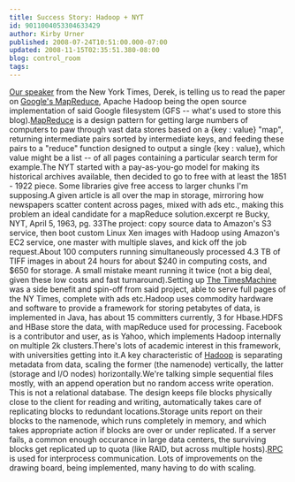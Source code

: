 ```yaml
---
title: Success Story: Hadoop + NYT
id: 9011004053304633429
author: Kirby Urner
published: 2008-07-24T10:51:00.000-07:00
updated: 2008-11-15T02:35:51.380-08:00
blog: control_room
tags: 
---
```


[Our speaker](http://en.oreilly.com/oscon2008/public/schedule/detail/2544) from the New York Times, Derek, is telling us to read the paper on [Google's MapReduce](http://labs.google.com/papers/mapreduce.html), Apache Hadoop being the open source implementation of said Google filesystem (GFS -- what's used to store this blog).[MapReduce](http://youtube.com/results?search_query=mapreduce) is a design pattern for getting large numbers of computers to paw through vast data stores based on a {key : value} "map", returning intermediate pairs sorted by intermediate keys, and feeding these pairs to a "reduce" function designed to output a single {key : value}, which value might be a list -- of all pages containing a particular search term for example.The NYT started with a pay-as-you-go model for making its historical archives available, then decided to go to free with at least the 1851 - 1922 piece.  Some libraries give free access to larger chunks I'm supposing.A given article is all over the map in storage, mirroring how newspapers scatter content across pages, mixed with ads etc., making this problem an ideal candidate for a mapReduce solution.[](https://blogger.googleusercontent.com/img/b/R29vZ2xl/AVvXsEhfuGBGeMvqzSetcPkkUFTFlk8pDhY3nlVtzMEUvrC0NqKaPtyemJdlX02jn9cHPAhmNpxv-jMGvbVxxVItLl1duxasoYNIlommoctnKBpUmZyVnhDqjet4UCh_PdLfydQFsMjv/s1600-h/transcendentalist.png)excerpt re Bucky, NYT, April 5, 1963, pg. 33The project:  copy source data to Amazon's S3 service, then boot custom Linux Xen images with Hadoop using Amazon's EC2 service, one master with multiple slaves, and kick off the job request.About 100 computers running simultaneously processed 4.3 TB of TIFF images in about 24 hours for about $240 in computing costs, and $650 for storage.  A small mistake meant running it twice (not a big deal, given these low costs and fast turnaround).Setting up [The TimesMachine](http://timesmachine.nytimes.com/) was a side benefit and spin-off from said project, able to serve full pages of the NY Times, complete with ads etc.Hadoop uses commodity hardware and software to provide a framework for storing petabytes of data, is implemented in Java, has about 15 committers currently, 3 for Hbase.HDFS and HBase store the data, with mapReduce used for processing.  Facebook is a contributor and user, as is Yahoo, which implements Hadoop internally on multiple 2k clusters.There's lots of academic interest in this framework, with universities getting into it.A key characteristic of [Hadoop](http://en.wikipedia.org/wiki/Hadoop) is separating metadata from data, scaling the former (the namenode) vertically, the latter (storage and I/O nodes) horizontally.We're talking simple sequential files mostly, with an append operation but no random access write operation.  This is not a relational database.  The design keeps file blocks physically close to the client for reading and writing, automatically takes care of replicating blocks to redundant locations.Storage units report on their blocks to the namenode, which runs completely in memory, and which takes appropriate action if blocks are over or under replicated.  If a server fails, a common enough occurance in large data centers, the surviving blocks get replicated up to quota (like RAID, but across multiple hosts).[RPC](http://www.cs.cf.ac.uk/Dave/C/node33.html) is used for interprocess communication.  Lots of improvements on the drawing board, being implemented, many having to do with scaling.